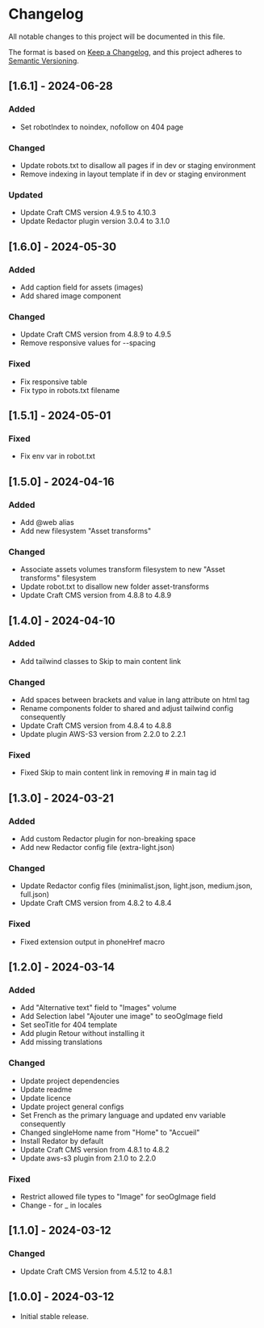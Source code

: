 # Changelog

All notable changes to this project will be documented in this file.

The format is based on [Keep a Changelog](https://keepachangelog.com/en/1.1.0/),
and this project adheres to [Semantic Versioning](https://semver.org/spec/v2.0.0.html).

## [1.6.1] - 2024-06-28

### Added

- Set robotIndex to noindex, nofollow on 404 page

### Changed

- Update robots.txt to disallow all pages if in dev or staging environment
- Remove indexing in layout template if in dev or staging environment

### Updated

- Update Craft CMS version 4.9.5 to 4.10.3
- Update Redactor plugin version 3.0.4 to 3.1.0

## [1.6.0] - 2024-05-30

### Added

- Add caption field for assets (images)
- Add shared image component

### Changed

- Update Craft CMS version from 4.8.9 to 4.9.5
- Remove responsive values for --spacing

### Fixed

- Fix responsive table
- Fix typo in robots.txt filename

## [1.5.1] - 2024-05-01

### Fixed

- Fix env var in robot.txt

## [1.5.0] - 2024-04-16

### Added

- Add @web alias
- Add new filesystem "Asset transforms"

### Changed

- Associate assets volumes transform filesystem to new "Asset transforms" filesystem
- Update robot.txt to disallow new folder asset-transforms
- Update Craft CMS version from 4.8.8 to 4.8.9

## [1.4.0] - 2024-04-10

### Added

- Add tailwind classes to Skip to main content link

### Changed

- Add spaces between brackets and value in lang attribute on html tag
- Rename components folder to shared and adjust tailwind config consequently
- Update Craft CMS version from 4.8.4 to 4.8.8
- Update plugin AWS-S3 version from 2.2.0 to 2.2.1

### Fixed

- Fixed Skip to main content link in removing # in main tag id

## [1.3.0] - 2024-03-21

### Added

- Add custom Redactor plugin for non-breaking space
- Add new Redactor config file (extra-light.json)

### Changed

- Update Redactor config files (minimalist.json, light.json, medium.json, full.json)
- Update Craft CMS version from 4.8.2 to 4.8.4

### Fixed

- Fixed extension output in phoneHref macro

## [1.2.0] - 2024-03-14

### Added

- Add "Alternative text" field to "Images" volume
- Add Selection label "Ajouter une image" to seoOgImage field
- Set seoTitle for 404 template
- Add plugin Retour without installing it
- Add missing translations

### Changed

- Update project dependencies
- Update readme
- Update licence
- Update project general configs
- Set French as the primary language and updated env variable consequently
- Changed singleHome name from "Home" to "Accueil"
- Install Redator by default
- Update Craft CMS version from 4.8.1 to 4.8.2
- Update aws-s3 plugin from 2.1.0 to 2.2.0

### Fixed

- Restrict allowed file types to "Image" for seoOgImage field
- Change - for _ in locales

## [1.1.0] - 2024-03-12

### Changed

- Update Craft CMS Version from 4.5.12 to 4.8.1


## [1.0.0] - 2024-03-12

- Initial stable release.